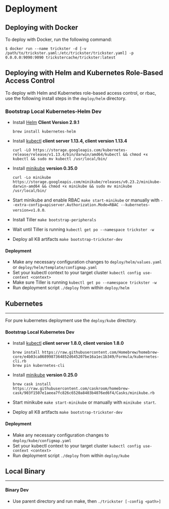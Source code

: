 # Deployment

## Deploying with Docker

To deploy with Docker, run the following command:

```
$ docker run --name trickster -d [-v /path/to/trickster.yaml:/etc/trickster/trickster.yaml] -p 0.0.0.0:9090:9090 trickstercache/trickster:latest
```

## Deploying with Helm and Kubernetes Role-Based Access Control

To deploy with Helm and Kubernetes role-based access control, or rbac, use the following install steps in the `deploy/helm` directory.

### Bootstrap Local Kubernetes-Helm Dev

- Install [Helm](https://helm.sh) **Client Version 2.9.1**
    ```
    brew install kubernetes-helm
    ```

- Install [kubectl](https://kubernetes.io/docs/tasks/tools/install-kubectl/) **client server 1.13.4, client version 1.13.4**
    ```
    curl -LO https://storage.googleapis.com/kubernetes-release/release/v1.13.4/bin/darwin/amd64/kubectl && chmod +x kubectl && sudo mv kubectl /usr/local/bin/
    ```

- Install [minikube](https://kubernetes.io/docs/getting-started-guides/minikube/) **version 0.35.0**
    ```
    curl -Lo minikube https://storage.googleapis.com/minikube/releases/v0.23.2/minikube-darwin-amd64 && chmod +x minikube && sudo mv minikube /usr/local/bin/
    ```

- Start minikube and enable RBAC `make start-minikube` or manually with `--extra-config=apiserver.Authorization.Mode=RBAC --kubernetes-version=v1.8.0`.
- Install Tiller `make bootstrap-peripherals`
- Wait until Tiller is running `kubectl get po --namespace trickster -w`
- Deploy all K8 artifacts `make bootstrap-trickster-dev`

#### Deployment

- Make any necessary configuration changes to `deploy/helm/values.yaml` or `deploy/helm/template/configmap.yaml`
- Set your kubectl context to your target cluster `kubectl config use-context <context>`
- Make sure Tiller is running `kubectl get po --namespace trickster -w`
- Run deployment script `./deploy` from within `deploy/helm`

## Kubernetes
---
For pure kubernetes deployment use the `deploy/kube` directory.

#### Bootstrap Local Kubernetes Dev

- Install [kubectl](https://kubernetes.io/docs/tasks/tools/install-kubectl/) **client server 1.8.0, client version 1.8.0**
    ```
    brew install https://raw.githubusercontent.com/Homebrew/homebrew-core/e4b03ca8689987364852d645207be16a1ec1b349/Formula/kubernetes-cli.rb
    brew pin kubernetes-cli
    ```

- Install [minikube](https://kubernetes.io/docs/getting-started-guides/minikube/) **version 0.25.0**
    ```
    brew cask install https://raw.githubusercontent.com/caskroom/homebrew-cask/903f1507e1aeea7fc826c6520a8403b4076ed6f4/Casks/minikube.rb
    ```

- Start minikube `make start-minikube` or manually with `minikube start`.
- Deploy all K8 artifacts `make bootstrap-trickster-dev`

#### Deployment

- Make any necessary configuration changes to `deploy/kube/configmap.yaml`
- Set your kubectl context to your target cluster `kubectl config use-context <context>`
- Run deployment script `./deploy` from within `deploy/kube`

## Local Binary
---
#### Binary Dev

- Use parent directory and run make, then `./trickster [-config <path>]`